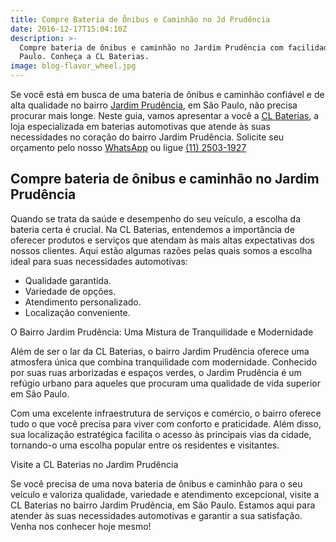 ```yaml
---
title: Compre Bateria de Ônibus e Caminhão no Jd Prudência
date: 2016-12-17T15:04:10Z
description: >-
  Compre bateria de ônibus e caminhão no Jardim Prudência com facilidade, em São
  Paulo. Conheça a CL Baterias.
image: blog-flavor_wheel.jpg
---
```

Se você está em busca de uma bateria de ônibus e caminhão confiável e de alta qualidade no bairro [Jardim Prudência](https://www.google.com/maps/place/Jardim+Prud%C3%AAncia,+S%C3%A3o+Paulo+-+SP/@-23.6505403,-46.6714924,16z/data=!3m1!4b1!4m6!3m5!1s0x94ce507614339e01:0x615657e6c6afaa41!8m2!3d-23.652852!4d-46.6717412!16s%2Fg%2F1225wcm6?entry=ttu), em São Paulo, não precisa procurar mais longe. Neste guia, vamos apresentar a você a [CL Baterias](https://www.clbaterias.com.br/ "Sobre nós"), a loja especializada em baterias automotivas que atende às suas necessidades no coração do bairro Jardim Prudência. Solicite seu orçamento pelo nosso [WhatsApp](https://api.whatsapp.com/send?phone=5511934986472 "Solicitar orçamento") ou ligue [(11) 2503-1927](tel:+551125031927 "Peça já")

## Compre bateria de ônibus e caminhão no Jardim Prudência

Quando se trata da saúde e desempenho do seu veículo, a escolha da bateria certa é crucial. Na CL Baterias, entendemos a importância de oferecer produtos e serviços que atendam às mais altas expectativas dos nossos clientes. Aqui estão algumas razões pelas quais somos a escolha ideal para suas necessidades automotivas:

* Qualidade garantida.
* Variedade de opções.
* Atendimento personalizado.
* Localização conveniente.

O Bairro Jardim Prudência: Uma Mistura de Tranquilidade e Modernidade

Além de ser o lar da CL Baterias, o bairro Jardim Prudência oferece uma atmosfera única que combina tranquilidade com modernidade. Conhecido por suas ruas arborizadas e espaços verdes, o Jardim Prudência é um refúgio urbano para aqueles que procuram uma qualidade de vida superior em São Paulo.

Com uma excelente infraestrutura de serviços e comércio, o bairro oferece tudo o que você precisa para viver com conforto e praticidade. Além disso, sua localização estratégica facilita o acesso às principais vias da cidade, tornando-o uma escolha popular entre os residentes e visitantes.

Visite a CL Baterias no Jardim Prudência

Se você precisa de uma nova bateria de ônibus e caminhão para o seu veículo e valoriza qualidade, variedade e atendimento excepcional, visite a CL Baterias no bairro Jardim Prudência, em São Paulo. Estamos aqui para atender às suas necessidades automotivas e garantir a sua satisfação. Venha nos conhecer hoje mesmo!